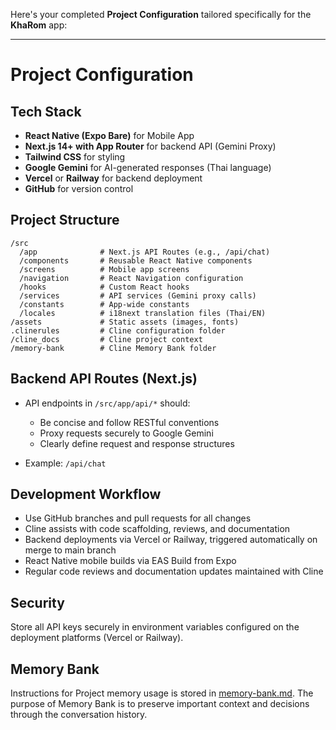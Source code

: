 Here's your completed **Project Configuration** tailored specifically for the **KhaRom** app:

---

# Project Configuration

## Tech Stack

* **React Native (Expo Bare)** for Mobile App
* **Next.js 14+ with App Router** for backend API (Gemini Proxy)
* **Tailwind CSS** for styling
* **Google Gemini** for AI-generated responses (Thai language)
* **Vercel** or **Railway** for backend deployment
* **GitHub** for version control

## Project Structure

```
/src
  /app              # Next.js API Routes (e.g., /api/chat)
  /components       # Reusable React Native components
  /screens          # Mobile app screens
  /navigation       # React Navigation configuration
  /hooks            # Custom React hooks
  /services         # API services (Gemini proxy calls)
  /constants        # App-wide constants
  /locales          # i18next translation files (Thai/EN)
/assets             # Static assets (images, fonts)
.clinerules         # Cline configuration folder
/cline_docs         # Cline project context
/memory-bank        # Cline Memory Bank folder
```

## Backend API Routes (Next.js)

* API endpoints in `/src/app/api/*` should:

  * Be concise and follow RESTful conventions
  * Proxy requests securely to Google Gemini
  * Clearly define request and response structures
* Example: `/api/chat`

## Development Workflow

* Use GitHub branches and pull requests for all changes
* Cline assists with code scaffolding, reviews, and documentation
* Backend deployments via Vercel or Railway, triggered automatically on merge to main branch
* React Native mobile builds via EAS Build from Expo
* Regular code reviews and documentation updates maintained with Cline

## Security

Store all API keys securely in environment variables configured on the deployment platforms (Vercel or Railway).

## Memory Bank
Instructions for Project memory usage is stored in [memory-bank.md](../memory-bank.md). The purpose of Memory Bank is to preserve important context and decisions through the conversation history.
